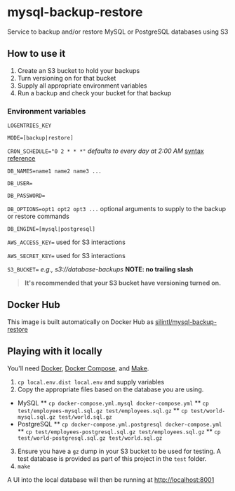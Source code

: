 # mysql-backup-restore
Service to backup and/or restore MySQL or PostgreSQL databases using S3

## How to use it
1. Create an S3 bucket to hold your backups
2. Turn versioning on for that bucket
3. Supply all appropriate environment variables
4. Run a backup and check your bucket for that backup

### Environment variables
`LOGENTRIES_KEY`

`MODE=[backup|restore]`

`CRON_SCHEDULE="0 2 * * *"` _defaults to every day at 2:00 AM_ [syntax reference](https://en.wikipedia.org/wiki/Cron)

`DB_NAMES=name1 name2 name3 ...`

`DB_USER=`

`DB_PASSWORD=`

`DB_OPTIONS=opt1 opt2 opt3 ...` optional arguments to supply to the backup or restore commands

`DB_ENGINE=[mysql|postgresql]`

`AWS_ACCESS_KEY=` used for S3 interactions

`AWS_SECRET_KEY=` used for S3 interactions

`S3_BUCKET=` _e.g., s3://database-backups_ **NOTE: no trailing slash**

>**It's recommended that your S3 bucket have versioning turned on.**

## Docker Hub
This image is built automatically on Docker Hub as [silintl/mysql-backup-restore](https://hub.docker.com/r/silintl/mysql-backup-restore/)

## Playing with it locally
You'll need [Docker](https://www.docker.com/get-docker), [Docker Compose](https://docs.docker.com/compose/install/), and [Make](https://www.gnu.org/software/make/).

1. `cp local.env.dist local.env` and supply variables
2. Copy the appropriate files based on the database you are using.
* MySQL
** `cp docker-compose.yml.mysql docker-compose.yml`
** `cp test/employees-mysql.sql.gz test/employees.sql.gz`
** `cp test/world-mysql.sql.gz test/world.sql.gz`
* PostgreSQL
** `cp docker-compose.yml.postgresql docker-compose.yml`
** `cp test/employees-postgresql.sql.gz test/employees.sql.gz`
** `cp test/world-postgresql.sql.gz test/world.sql.gz`
3. Ensure you have a `gz` dump in your S3 bucket to be used for testing.  A test database is provided as part of this project in the `test` folder.
4. `make`

A UI into the local database will then be running at [http://localhost:8001](http://localhost:8001)
 
